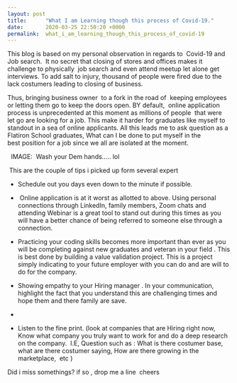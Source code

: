 ```yaml
---
layout: post
title:      "What I am Learning though this process of Covid-19."
date:       2020-03-25 22:50:20 +0000
permalink:  what_i_am_learning_though_this_process_of_covid-19
---
```



This blog is based on my personal observation in regards to  Covid-19 and Job search.
 It no secret that closing of stores and offices makes it challenge to physically  job search and even attend meetup let alone get interviews. To add salt to injury, thousand of people were fired due to the lack costumers leading to closing of business.
 
Thus, bringing business owner  to a fork in the road of  keeping employees or letting them go to keep the doors open. BY default,  online application process is unprecedented at this moment as millions of people  that were let go are looking for a job. This make it harder for graduates like myself to standout in a sea of online applicants. All this leads me to ask question as a Flatiron School graduates, What can I be done to put myself in the best position for a job since we all are isolated at the moment.

  IMAGE:  Wash your Dem hands….. lol

	
[](https://media.giphy.com/media/UoYA5jnXE5V7u4MJh7/giphy.gif )

 This are the couple of tips i picked up form several expert 


* Schedule out you days even down to the minute if possible. 

*  Online application is at it worst as allotted to above. Using personal  connections through LinkedIn, family members, Zoom chats and attending Webinar is a great tool to stand out during this times as you will have a better chance of being referred to someone else through a connection. 	
*  Practicing your coding skills becomes more important than ever as you will be completing against new graduates and veteran in your field . This is best done by building a value validation project. This is a project simply indicating to your future employer with you can do and are will to do for the company.
*  Showing empathy to your Hiring manager . In your communication, highlight the fact that you understand this are challenging times and hope them and there family are save.
*
* Listen to the fine print. (look at companies that are Hiring right now, Know what company you truly want to work for and do a deep research on the company.  I.E, Question such as : What is there costumer base, what are there costumer saying, How are there growing in the marketplace,  etc )


Did i miss somethings? if so , drop me a line 
cheers 

